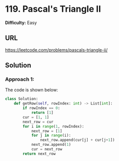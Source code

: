 # 119. Pascal's Triangle II

**Difficulty:** Easy

## URL

https://leetcode.com/problems/pascals-triangle-ii/

## Solution

### Approach 1:

The code is shown below:

```python
class Solution:
    def getRow(self, rowIndex: int) -> List[int]:
        if rowIndex == 0:
            return [1]
        cur = [1, 1]
        next_row = cur
        for i in range(1, rowIndex):
            next_row = [1]
            for j in range(i):
                next_row.append(cur[j] + cur[j+1])
            next_row.append(1)
            cur = next_row
        return next_row
```
